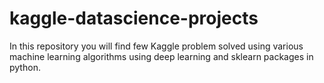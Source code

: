 # kaggle-datascience-projects
In this repository you will find few Kaggle problem solved using various machine learning algorithms using deep learning and sklearn packages in python.
